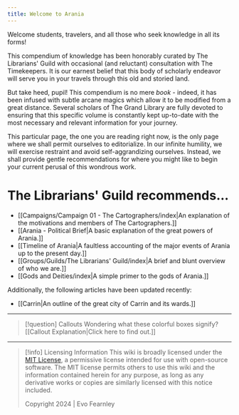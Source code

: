 ```yaml
---
title: Welcome to Arania
---
```

Welcome students, travelers, and all those who seek knowledge in all its forms!

This compendium of knowledge has been honorably curated by The Librarians' Guild with occasional (and reluctant) consultation with The Timekeepers. It is our earnest belief that this body of scholarly endeavor will serve you in your travels through this old and storied land. 

But take heed, pupil! This compendium is no mere *book* - indeed, it has been infused with subtle arcane magics which allow it to be modified from a great distance. Several scholars of The Grand Library are fully devoted to ensuring that this specific volume is constantly kept up-to-date with the most necessary and relevant information for your journey.

This particular page, the one you are reading right now, is the only page where we shall permit ourselves to editorialize. In our infinite humility, we will exercise restraint and avoid self-aggrandizing ourselves. Instead, we shall provide gentle recommendations for where you might like to begin your current perusal of this wondrous work.

# The Librarians' Guild recommends...
- [[Campaigns/Campaign 01 - The Cartographers/index|An explanation of the motivations and members of The Cartographers.]]
- [[Arania - Political Brief|A basic explanation of the great powers of Arania.]]
- [[Timeline of Arania|A faultless accounting of the major events of Arania up to the present day.]]
- [[Groups/Guilds/The Librarians' Guild/index|A brief and blunt overview of who we are.]]
- [[Gods and Deities/index|A simple primer to the gods of Arania.]]

Additionally, the following articles have been updated recently:
- [[Carrin|An outline of the great city of Carrin and its wards.]]

---
> [!question] Callouts
> Wondering what these colorful boxes signify? [[Callout Explanation|Click here to find out.]]
---
> [!info] Licensing Information
> This wiki is broadly licensed under the [MIT License](https://opensource.org/license/mit), a permissive license intended for use with open-source software.
> The MIT license permits others to use this wiki and the information contained herein for any purpose, as long as any derivative works or copies are similarly licensed with this notice included.
> 
> Copyright 2024 | Evo Fearnley
